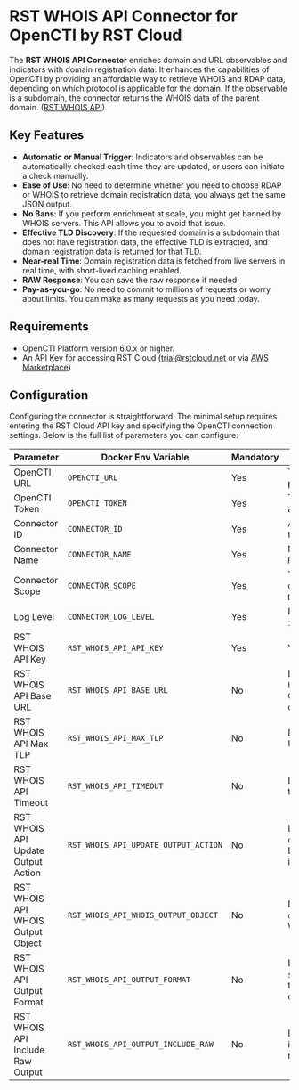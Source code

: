 # RST WHOIS API Connector for OpenCTI by RST Cloud

The **RST WHOIS API Connector** enriches domain and URL observables and indicators with domain registration data. It enhances the capabilities of OpenCTI by providing an affordable way to retrieve WHOIS and RDAP data, depending on which protocol is applicable for the domain. If the observable is a subdomain, the connector returns the WHOIS data of the parent domain. ([RST WHOIS API](https://www.rstcloud.com/rst-whois-api/)).

## Key Features

- **Automatic or Manual Trigger**: Indicators and observables can be automatically checked each time they are updated, or users can initiate a check manually.  
- **Ease of Use**: No need to determine whether you need to choose RDAP or WHOIS to retrieve domain registration data, you always get the same JSON output.  
- **No Bans**: If you perform enrichment at scale, you might get banned by WHOIS servers. This API allows you to avoid that issue.  
- **Effective TLD Discovery**: If the requested domain is a subdomain that does not have registration data, the effective TLD is extracted, and domain registration data is returned for that TLD.  
- **Near-real Time**: Domain registration data is fetched from live servers in real time, with short-lived caching enabled.
- **RAW Response**: You can save the raw response if needed.  
- **Pay-as-you-go**: No need to commit to millions of requests or worry about limits. You can make as many requests as you need today.  


## Requirements

- OpenCTI Platform version 6.0.x or higher.
- An API Key for accessing RST Cloud (trial@rstcloud.net or via [AWS Marketplace](https://aws.amazon.com/marketplace/pp/prodview-bmd536bqonz22))

## Configuration

Configuring the connector is straightforward. The minimal setup requires entering the RST Cloud API key and specifying the OpenCTI connection settings. Below is the full list of parameters you can configure:


| Parameter                          | Docker Env Variable                  | Mandatory | Description                                                                                     |
| ---------------------------------- | ------------------------------------ | --------- | ----------------------------------------------------------------------------------------------- |
| OpenCTI URL                        | `OPENCTI_URL`                        | Yes       | The URL of the OpenCTI platform.                                                                |
| OpenCTI Token                      | `OPENCTI_TOKEN`                      | Yes       | The API token for authentication in OpenCTI.                                                    |
| Connector ID                       | `CONNECTOR_ID`                       | Yes       | A unique `UUIDv4` identifier for this connector instance.                                       |
| Connector Name                     | `CONNECTOR_NAME`                     | Yes       | Name of the connector (e.g., `RST WHOIS API`).                                                  |
| Connector Scope                    | `CONNECTOR_SCOPE`                    | Yes       | The scope/type of data the connector is handling (e.g., `Domain-Name,Url,indicator`).           |
| Log Level                          | `CONNECTOR_LOG_LEVEL`                | Yes       | Log verbosity level: `debug`, `info`, `warn`, or `error`.                                       |
| RST WHOIS API Key                  | `RST_WHOIS_API_API_KEY`              | Yes       | Your API Key for RST Cloud.                                                                     |
| RST WHOIS API Base URL             | `RST_WHOIS_API_BASE_URL`             | No        | Default: `https://api.rstcloud.net/v1`. Can be changed if using a different endpoint.          |
| RST WHOIS API Max TLP              | `RST_WHOIS_API_MAX_TLP`              | No        | Default: `TLP:AMBER+STRICT`. Use appropriate TLP values.                                        |
| RST WHOIS API Timeout              | `RST_WHOIS_API_TIMEOUT`              | No        | Default: `10` seconds. Defines the response timeout.                                            |
| RST WHOIS API Update Output Action | `RST_WHOIS_API_UPDATE_OUTPUT_ACTION` | No        | Default: `overwrite`. Options: `overwrite`, `append`. Determines how existing data is updated.    |
| RST WHOIS API WHOIS Output Object  | `RST_WHOIS_API_WHOIS_OUTPUT_OBJECT`  | No        | Default: `note`. Options: `note`, `description`. Determines how WHOIS data is stored.           |
| RST WHOIS API Output Format        | `RST_WHOIS_API_OUTPUT_FORMAT`        | No        | Default: `standard`. Options: `standard`, `extended`. Specifies the format of the WHOIS output. |
| RST WHOIS API Include Raw Output   | `RST_WHOIS_API_OUTPUT_INCLUDE_RAW`   | No        | Default: `false`. If `true`, includes raw WHOIS response.                                       |
